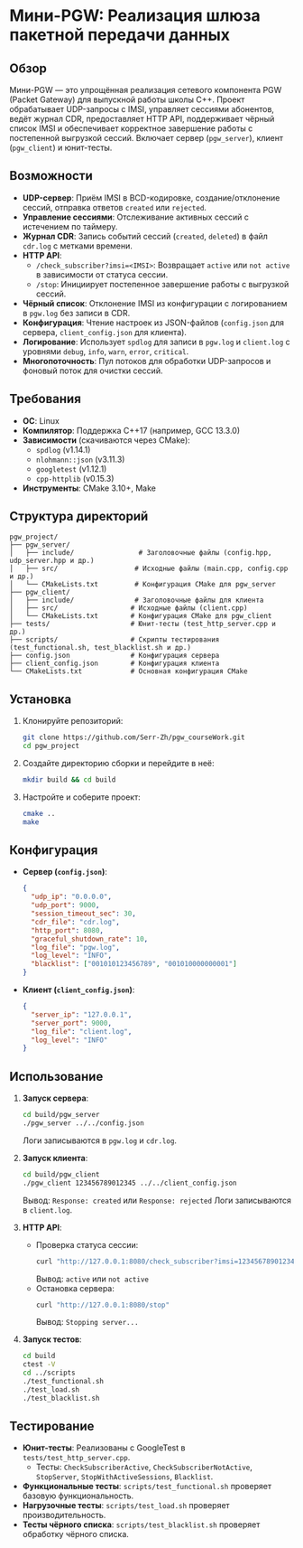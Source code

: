 # Мини-PGW: Реализация шлюза пакетной передачи данных

## Обзор
Мини-PGW — это упрощённая реализация сетевого компонента PGW (Packet Gateway) для выпускной работы школы C++. Проект обрабатывает UDP-запросы с IMSI, управляет сессиями абонентов, ведёт журнал CDR, предоставляет HTTP API, поддерживает чёрный список IMSI и обеспечивает корректное завершение работы с постепенной выгрузкой сессий. Включает сервер (`pgw_server`), клиент (`pgw_client`) и юнит-тесты.

## Возможности
- **UDP-сервер**: Приём IMSI в BCD-кодировке, создание/отклонение сессий, отправка ответов `created` или `rejected`.
- **Управление сессиями**: Отслеживание активных сессий с истечением по таймеру.
- **Журнал CDR**: Запись событий сессий (`created`, `deleted`) в файл `cdr.log` с метками времени.
- **HTTP API**:
  - `/check_subscriber?imsi=<IMSI>`: Возвращает `active` или `not active` в зависимости от статуса сессии.
  - `/stop`: Инициирует постепенное завершение работы с выгрузкой сессий.
- **Чёрный список**: Отклонение IMSI из конфигурации с логированием в `pgw.log` без записи в CDR.
- **Конфигурация**: Чтение настроек из JSON-файлов (`config.json` для сервера, `client_config.json` для клиента).
- **Логирование**: Использует `spdlog` для записи в `pgw.log` и `client.log` с уровнями `debug`, `info`, `warn`, `error`, `critical`.
- **Многопоточность**: Пул потоков для обработки UDP-запросов и фоновый поток для очистки сессий.

## Требования
- **ОС**: Linux
- **Компилятор**: Поддержка C++17 (например, GCC 13.3.0)
- **Зависимости** (скачиваются через CMake):
  - `spdlog` (v1.14.1)
  - `nlohmann::json` (v3.11.3)
  - `googletest` (v1.12.1)
  - `cpp-httplib` (v0.15.3)
- **Инструменты**: CMake 3.10+, Make

## Структура директорий
```
pgw_project/
├── pgw_server/
│   ├── include/                # Заголовочные файлы (config.hpp, udp_server.hpp и др.)
│   ├── src/                   # Исходные файлы (main.cpp, config.cpp и др.)
│   └── CMakeLists.txt         # Конфигурация CMake для pgw_server
├── pgw_client/
│   ├── include/               # Заголовочные файлы для клиента
│   ├── src/                  # Исходные файлы (client.cpp)
│   └── CMakeLists.txt        # Конфигурация CMake для pgw_client
├── tests/                    # Юнит-тесты (test_http_server.cpp и др.)
├── scripts/                  # Скрипты тестирования (test_functional.sh, test_blacklist.sh и др.)
├── config.json               # Конфигурация сервера
├── client_config.json        # Конфигурация клиента
└── CMakeLists.txt            # Основная конфигурация CMake
```

## Установка
1. Клонируйте репозиторий:
   ```bash
   git clone https://github.com/Serr-Zh/pgw_courseWork.git
   cd pgw_project
   ```
2. Создайте директорию сборки и перейдите в неё:
   ```bash
   mkdir build && cd build
   ```
3. Настройте и соберите проект:
   ```bash
   cmake ..
   make
   ```

## Конфигурация
- **Сервер (`config.json`)**:
  ```json
  {
    "udp_ip": "0.0.0.0",
    "udp_port": 9000,
    "session_timeout_sec": 30,
    "cdr_file": "cdr.log",
    "http_port": 8080,
    "graceful_shutdown_rate": 10,
    "log_file": "pgw.log",
    "log_level": "INFO",
    "blacklist": ["001010123456789", "001010000000001"]
  }
  ```
- **Клиент (`client_config.json`)**:
  ```json
  {
    "server_ip": "127.0.0.1",
    "server_port": 9000,
    "log_file": "client.log",
    "log_level": "INFO"
  }
  ```

## Использование
1. **Запуск сервера**:
   ```bash
   cd build/pgw_server
   ./pgw_server ../../config.json
   ```
   Логи записываются в `pgw.log` и `cdr.log`.

2. **Запуск клиента**:
   ```bash
   cd build/pgw_client
   ./pgw_client 123456789012345 ../../client_config.json
   ```
   Вывод: `Response: created` или `Response: rejected`
   Логи записываются в `client.log`.

3. **HTTP API**:
   - Проверка статуса сессии:
     ```bash
     curl "http://127.0.0.1:8080/check_subscriber?imsi=123456789012345"
     ```
     Вывод: `active` или `not active`
   - Остановка сервера:
     ```bash
     curl "http://127.0.0.1:8080/stop"
     ```
     Вывод: `Stopping server...`

4. **Запуск тестов**:
   ```bash
   cd build
   ctest -V
   cd ../scripts
   ./test_functional.sh
   ./test_load.sh
   ./test_blacklist.sh
   ```

## Тестирование
- **Юнит-тесты**: Реализованы с GoogleTest в `tests/test_http_server.cpp`.
  - Тесты: `CheckSubscriberActive`, `CheckSubscriberNotActive`, `StopServer`, `StopWithActiveSessions`, `Blacklist`.
- **Функциональные тесты**: `scripts/test_functional.sh` проверяет базовую функциональность.
- **Нагрузочные тесты**: `scripts/test_load.sh` проверяет производительность.
- **Тесты чёрного списка**: `scripts/test_blacklist.sh` проверяет обработку чёрного списка.

